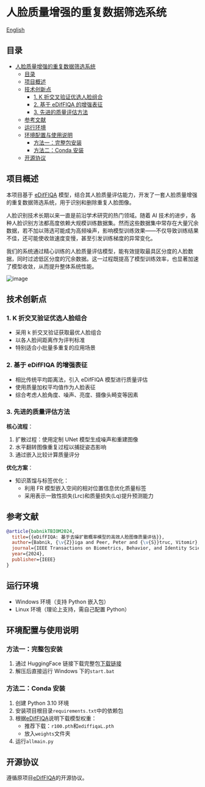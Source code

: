 # 人脸质量增强的重复数据筛选系统

[English](./README.md)

## 目录

- [人脸质量增强的重复数据筛选系统](#人脸质量增强的重复数据筛选系统)
  - [目录](#目录)
  - [项目概述](#项目概述)
  - [技术创新点](#技术创新点)
    - [1. K 折交叉验证优选人脸组合](#1-k-折交叉验证优选人脸组合)
    - [2. 基于 eDifFIQA 的增强表征](#2-基于-ediffiqa-的增强表征)
    - [3. 先进的质量评估方法](#3-先进的质量评估方法)
  - [参考文献](#参考文献)
  - [运行环境](#运行环境)
  - [环境配置与使用说明](#环境配置与使用说明)
    - [方法一：完整包安装](#方法一完整包安装)
    - [方法二：Conda 安装](#方法二conda-安装)
  - [开源协议](#开源协议)

## 项目概述

本项目基于 [eDifFIQA](https://github.com/LSIbabnikz/eDifFIQA) 模型，结合其人脸质量评估能力，开发了一套人脸质量增强的重复数据筛选系统，用于识别和删除重复人脸图像。

人脸识别技术长期以来一直是前沿学术研究的热门领域。随着 AI 技术的进步，各种人脸识别方法都高度依赖大规模训练数据集。然而这些数据集中常存在大量冗余数据，若不加以筛选可能成为高频噪声，影响模型训练效果——不仅导致训练结果不佳，还可能使收敛速度变慢，甚至引发训练梯度的异常变化。

我们的系统通过精心训练的人脸质量评估模型，能有效提取最具区分度的人脸数据，同时过滤低区分度的冗余数据。这一过程既提高了模型训练效率，也显著加速了模型收敛，从而提升整体系统性能。

![image](https://github.com/user-attachments/assets/0d2f93a3-1be1-4b3a-ba83-f1f3778567ff)

## 技术创新点

### 1. K 折交叉验证优选人脸组合

- 采用 k 折交叉验证获取最优人脸组合
- 以各人脸间距离作为评判标准
- 特别适合小批量多重复的应用场景

### 2. 基于 eDifFIQA 的增强表征

- 相比传统平均距离法，引入 eDifFIQA 模型进行质量评估
- 使用质量加权平均值作为人脸表征
- 综合考虑人脸角度、噪声、亮度、摄像头畸变等因素

### 3. 先进的质量评估方法

**核心流程**：

1. 扩散过程：使用定制 UNet 模型生成噪声和重建图像
2. 水平翻转图像重复过程以捕捉姿态影响
3. 通过嵌入比较计算质量评分

**优化方案**：

- 知识蒸馏与标签优化：
  - 利用 FR 模型嵌入空间的相对位置信息优化质量标签
  - 采用表示一致性损失(Lrc)和质量损失(Lq)提升预测能力

## 参考文献

```bibtex
@article{babnikTBIOM2024,
  title={{eDifFIQA: 基于去噪扩散概率模型的高效人脸图像质量评估}},
  author={Babnik, {\v{Z}}iga and Peer, Peter and {\v{S}}truc, Vitomir},
  journal={IEEE Transactions on Biometrics, Behavior, and Identity Science (TBIOM)},
  year={2024},
  publisher={IEEE}
}
```

## 运行环境

- Windows 环境（支持 Python 嵌入包）
- Linux 环境（理论上支持，需自己配置 Python）

## 环境配置与使用说明

### 方法一：完整包安装

1. 通过 HuggingFace 链接下载完整包[下载链接](https://huggingface.co/scolenchris/FaceDuplicationFilter/blob/main/DJ_folder_main1.zip)
2. 解压后直接运行 Windows 下的`start.bat`

### 方法二：Conda 安装

1. 创建 Python 3.10 环境
2. 安装项目根目录`requirements.txt`中的依赖包
3. 根据[eDifFIQA](https://github.com/LSIbabnikz/eDifFIQA)说明下载模型权重：
   - 推荐下载：`r100.pth`和`ediffiqaL.pth`
   - 放入`weights`文件夹
4. 运行`allmain.py`

## 开源协议

遵循原项目[eDifFIQA](https://github.com/LSIbabnikz/eDifFIQA)的开源协议。
